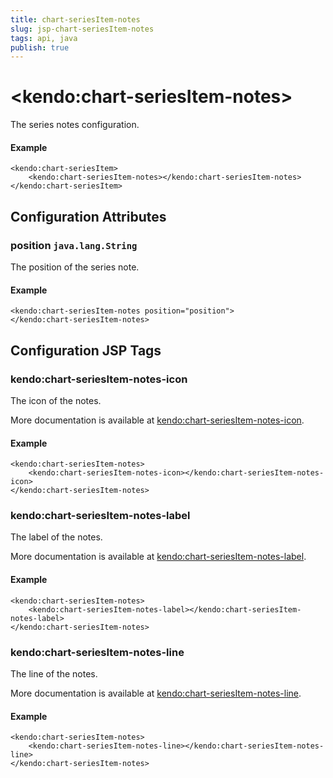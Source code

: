 ```yaml
---
title: chart-seriesItem-notes
slug: jsp-chart-seriesItem-notes
tags: api, java
publish: true
---
```


# \<kendo:chart-seriesItem-notes\>

The series notes configuration.

#### Example
    <kendo:chart-seriesItem>
        <kendo:chart-seriesItem-notes></kendo:chart-seriesItem-notes>
    </kendo:chart-seriesItem>

## Configuration Attributes

### position `java.lang.String`

The position of the series note.

#### Example
    <kendo:chart-seriesItem-notes position="position">
    </kendo:chart-seriesItem-notes>


##  Configuration JSP Tags

### kendo:chart-seriesItem-notes-icon

The icon of the notes.

More documentation is available at [kendo:chart-seriesItem-notes-icon](chart/seriesitem-notes-icon).

#### Example

    <kendo:chart-seriesItem-notes>
        <kendo:chart-seriesItem-notes-icon></kendo:chart-seriesItem-notes-icon>
    </kendo:chart-seriesItem-notes>

### kendo:chart-seriesItem-notes-label

The label of the notes.

More documentation is available at [kendo:chart-seriesItem-notes-label](chart/seriesitem-notes-label).

#### Example

    <kendo:chart-seriesItem-notes>
        <kendo:chart-seriesItem-notes-label></kendo:chart-seriesItem-notes-label>
    </kendo:chart-seriesItem-notes>

### kendo:chart-seriesItem-notes-line

The line of the notes.

More documentation is available at [kendo:chart-seriesItem-notes-line](chart/seriesitem-notes-line).

#### Example

    <kendo:chart-seriesItem-notes>
        <kendo:chart-seriesItem-notes-line></kendo:chart-seriesItem-notes-line>
    </kendo:chart-seriesItem-notes>

 
